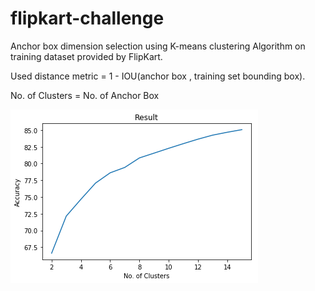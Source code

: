 # flipkart-challenge

Anchor box dimension selection using K-means clustering Algorithm on training dataset provided by FlipKart.

Used distance metric  = 1 - IOU(anchor box , training set bounding box).

No. of Clusters = No. of Anchor Box

![](14528438803835.png)

